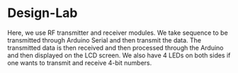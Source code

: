 # Design-Lab
Here, we use RF transmitter and receiver modules. 
We take sequence to be transmitted through Arduino Serial and then transmit the data.
The transmitted data is then received and then processed through the Arduino and then displayed on the LCD screen.
We also have 4 LEDs on both sides if one wants to transmit and receive 4-bit numbers. 
